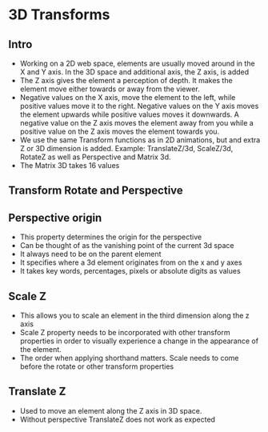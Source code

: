 # 3D Transforms

## Intro
- Working on a 2D web space, elements are usually moved around in the X and Y axis. In the 3D space and additional axis, the Z axis, is added
- The Z axis gives the element a perception of depth. It makes the element move either towards or away from the viewer.
- Negative values on the X axis, move the element to the left, while positive values move it to the right. Negative values on the Y axis moves the element upwards while positive values moves it downwards. A negative value on the Z axis moves the element away from you while a positive value on the Z axis moves the element towards you.
- We use the same Transform functions as in 2D animations, but and extra Z or 3D dimension is added. Example: TranslateZ/3d, ScaleZ/3d, RotateZ as well as Perspective and Matrix 3d.
- The Matrix 3D takes 16 values 

## Transform Rotate and Perspective

## Perspective origin
- This property determines the origin for the perspective
- Can be thought of as the vanishing point of the current 3d space
- It always need to be on the parent element
- It specifies where a 3d element originates from on the x and y axes
- It takes key words, percentages, pixels or absolute digits as values


## Scale Z
- This allows you to scale an element in the third dimension along the z axis
- Scale Z property needs to be incorporated with other transform properties in order to visually experience a change in the appearance of the element.
- The order when applying shorthand matters. Scale needs to come before the rotate or other transform properties

## Translate Z
- Used to move an element along the Z axis in 3D space.
- Without perspective TranslateZ does not work as expected